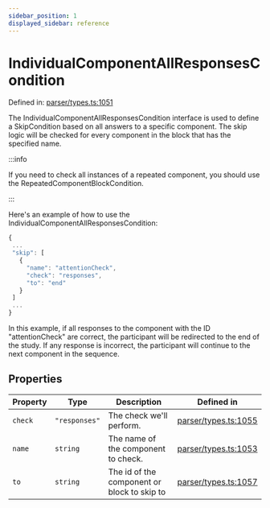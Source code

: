```yaml
---
sidebar_position: 1
displayed_sidebar: reference
---
```


# IndividualComponentAllResponsesCondition

Defined in: [parser/types.ts:1051](https://github.com/revisit-studies/study/blob/2e617a552035dd6d22a4f8cba7e0d8ac40275f33/src/parser/types.ts#L1051)

The IndividualComponentAllResponsesCondition interface is used to define a SkipCondition based on all answers to a specific component. The skip logic will be checked for every component in the block that has the specified name.

:::info

If you need to check all instances of a repeated component, you should use the RepeatedComponentBlockCondition.

:::

Here's an example of how to use the IndividualComponentAllResponsesCondition:

```js
{
 ...
 "skip": [
   {
     "name": "attentionCheck",
     "check": "responses",
     "to": "end"
   }
 ]
 ...
}
```

In this example, if all responses to the component with the ID "attentionCheck" are correct, the participant will be redirected to the end of the study. If any response is incorrect, the participant will continue to the next component in the sequence.

## Properties

| Property | Type | Description | Defined in |
| ------ | ------ | ------ | ------ |
| <a id="check"></a> `check` | `"responses"` | The check we'll perform. | [parser/types.ts:1055](https://github.com/revisit-studies/study/blob/2e617a552035dd6d22a4f8cba7e0d8ac40275f33/src/parser/types.ts#L1055) |
| <a id="name"></a> `name` | `string` | The name of the component to check. | [parser/types.ts:1053](https://github.com/revisit-studies/study/blob/2e617a552035dd6d22a4f8cba7e0d8ac40275f33/src/parser/types.ts#L1053) |
| <a id="to"></a> `to` | `string` | The id of the component or block to skip to | [parser/types.ts:1057](https://github.com/revisit-studies/study/blob/2e617a552035dd6d22a4f8cba7e0d8ac40275f33/src/parser/types.ts#L1057) |

